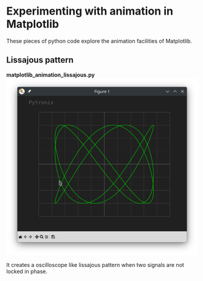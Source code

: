 # Experimenting with animation in Matplotlib
These pieces of python code explore the animation facilities
of Matplotlib.

## Lissajous pattern

**matplotlib_animation_lissajous.py**
![matplotlib_animation_lissajous_screenshot.png](matplotlib_animation_lissajous_screenshot.png)

 It creates a oscilloscope like lissajous pattern when two signals are not locked in phase.
